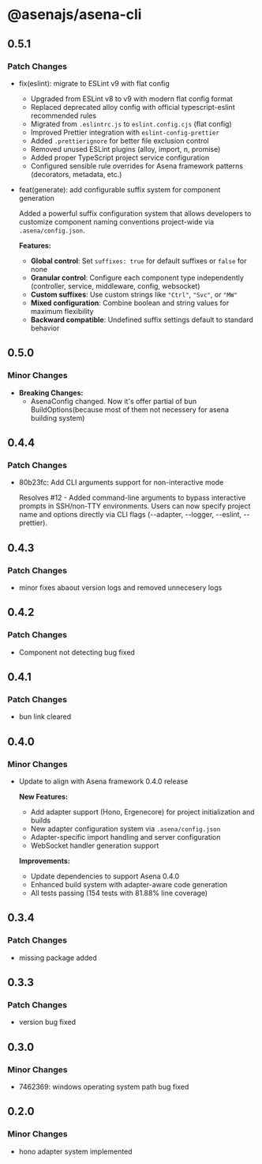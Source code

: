 # @asenajs/asena-cli

## 0.5.1

### Patch Changes

- fix(eslint): migrate to ESLint v9 with flat config
  - Upgraded from ESLint v8 to v9 with modern flat config format
  - Replaced deprecated alloy config with official typescript-eslint recommended rules
  - Migrated from `.eslintrc.js` to `eslint.config.cjs` (flat config)
  - Improved Prettier integration with `eslint-config-prettier`
  - Added `.prettierignore` for better file exclusion control
  - Removed unused ESLint plugins (alloy, import, n, promise)
  - Added proper TypeScript project service configuration
  - Configured sensible rule overrides for Asena framework patterns (decorators, metadata, etc.)

- feat(generate): add configurable suffix system for component generation

  Added a powerful suffix configuration system that allows developers to customize component naming conventions project-wide via `.asena/config.json`.

  **Features:**
  - **Global control**: Set `suffixes: true` for default suffixes or `false` for none
  - **Granular control**: Configure each component type independently (controller, service, middleware, config, websocket)
  - **Custom suffixes**: Use custom strings like `"Ctrl"`, `"Svc"`, or `"MW"`
  - **Mixed configuration**: Combine boolean and string values for maximum flexibility
  - **Backward compatible**: Undefined suffix settings default to standard behavior

## 0.5.0

### Minor Changes

- **Breaking Changes:**
  - AsenaConfig changed. Now it's offer partial of bun BuildOptions(because most of them not necessery for asena building system)

## 0.4.4

### Patch Changes

- 80b23fc: Add CLI arguments support for non-interactive mode

  Resolves #12 - Added command-line arguments to bypass interactive prompts in SSH/non-TTY environments. Users can now specify project name and options directly via CLI flags (--adapter, --logger, --eslint, --prettier).

## 0.4.3

### Patch Changes

- minor fixes abaout version logs and removed unnecesery logs

## 0.4.2

### Patch Changes

- Component not detecting bug fixed

## 0.4.1

### Patch Changes

- bun link cleared

## 0.4.0

### Minor Changes

- Update to align with Asena framework 0.4.0 release

  **New Features:**
  - Add adapter support (Hono, Ergenecore) for project initialization and builds
  - New adapter configuration system via `.asena/config.json`
  - Adapter-specific import handling and server configuration
  - WebSocket handler generation support

  **Improvements:**
  - Update dependencies to support Asena 0.4.0
  - Enhanced build system with adapter-aware code generation
  - All tests passing (154 tests with 81.88% line coverage)

## 0.3.4

### Patch Changes

- missing package added

## 0.3.3

### Patch Changes

- version bug fixed

## 0.3.0

### Minor Changes

- 7462369: windows operating system path bug fixed

## 0.2.0

### Minor Changes

- hono adapter system implemented
